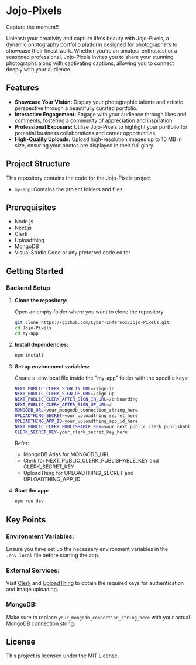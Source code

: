 # Jojo-Pixels

Capture the moment!!

Unleash your creativity and capture life's beauty with Jojo-Pixels, a dynamic photography portfolio platform designed for photographers to showcase their finest work. Whether you're an amateur enthusiast or a seasoned professional, Jojo-Pixels invites you to share your stunning photographs along with captivating captions, allowing you to connect deeply with your audience.

## Features

- **Showcase Your Vision:** Display your photographic talents and artistic perspective through a beautifully curated portfolio.
- **Interactive Engagement:** Engage with your audience through likes and comments, fostering a community of appreciation and inspiration.
- **Professional Exposure:** Utilize Jojo-Pixels to highlight your portfolio for potential business collaborations and career opportunities.
- **High-Quality Uploads:** Upload high-resolution images up to 10 MB in size, ensuring your photos are displayed in their full glory.

## Project Structure

This repository contains the code for the Jojo-Pixels project.

- `my-app`: Contains the project folders and files.

## Prerequisites

- Node.js
- Next.js
- Clerk
- Uploadthing
- MongoDB
- Visual Studio Code or any preferred code editor

## Getting Started

### Backend Setup

1. **Clone the repository:**

   Open an empty folder where you want to clone the repository

   ```sh
   git clone https://github.com/Cyber-Infernox/Jojo-Pixels.git
   cd Jojo-Pixels
   cd my-app

2. **Install dependencies:**

   ```sh
   npm install

3. **Set up environment variables:**

   Create a .env.local file inside the "my-app" folder with the specific keys:

   ```sh
   NEXT_PUBLIC_CLERK_SIGN_IN_URL=/sign-in
   NEXT_PUBLIC_CLERK_SIGN_UP_URL=/sign-up
   NEXT_PUBLIC_CLERK_AFTER_SIGN_IN_URL=/onboarding
   NEXT_PUBLIC_CLERK_AFTER_SIGN_UP_URL=/
   MONGODB_URL=your_mongodb_connection_string_here
   UPLOADTHING_SECRET=your_uploadthing_secret_here
   UPLOADTHING_APP_ID=your_uploadthing_app_id_here
   NEXT_PUBLIC_CLERK_PUBLISHABLE_KEY=your_next_public_clerk_publishable_key_here
   CLERK_SECRET_KEY=your_clerk_secret_key_here
   ```

   Refer:
   - MongoDB Atlas for MONGODB_URL
   - Clerk for NEXT_PUBLIC_CLERK_PUBLISHABLE_KEY and CLERK_SECRET_KEY
   - UploadThing for UPLOADTHING_SECRET and UPLOADTHING_APP_ID

4. **Start the app:**

   ```sh
   npm run dev

## Key Points

### Environment Variables:
Ensure you have set up the necessary environment variables in the `.env.local` file before starting the app.

### External Services:
Visit [Clerk](https://clerk.com/) and [UploadThing](https://uploadthing.com/) to obtain the required keys for authentication and image uploading.

### MongoDB:
Make sure to replace `your_mongodb_connection_string_here` with your actual MongoDB connection string.

## License
This project is licensed under the MIT License.

